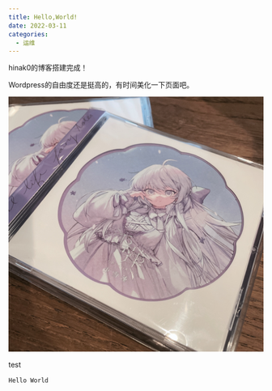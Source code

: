 ```yaml
---
title: Hello,World!
date: 2022-03-11
categories:
  - 运维
---
```


hinak0的博客搭建完成！

Wordpress的自由度还是挺高的，有时间美化一下页面吧。

![测试图片](images/6cedb5.png)

test

```
Hello World
```
